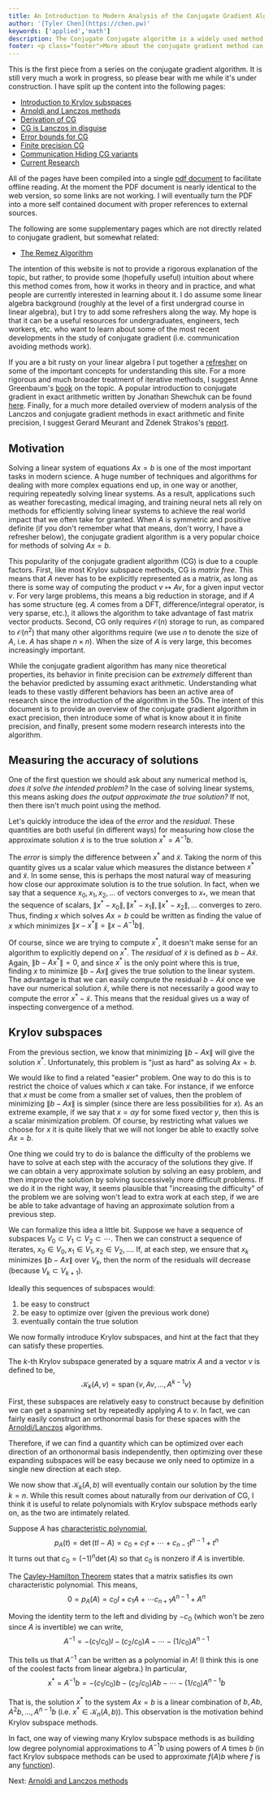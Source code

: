 ```yaml
---
title: An Introduction to Modern Analysis of the Conjugate Gradient Algorithm in Exact and Finite Precision
author: '[Tyler Chen](https://chen.pw)'
keywords: ['applied','math']
description: The Conjugate Conjugate algorithm is a widely used method for solving Ax=b when A is positive definite. This website provides an introduction to the algorithm in theorey and in practice.
footer: <p class="footer">More about the conjugate gradient method can be found <a href="./">here</a>.</p>
---
```



<!--start_pdf_comment-->
This is the first piece from a series on the conjugate gradient algorithm. It is still very much a work in progress, so please bear with me while it's under construction.
I have split up the content into the following pages:

- [Introduction to Krylov subspaces](./)
- [Arnoldi and Lanczos methods](./arnoldi_lanczos.html)
- [Derivation of CG](./cg_derivation.html)
- [CG is Lanczos in disguise](./cg_lanczos.html)
- [Error bounds for CG](./cg_error.html)
- [Finite precision CG](./finite_precision_cg.html)
- [Communication Hiding CG variants](./communication_hiding_variants.html)
- [Current Research](./current_research.html)

All of the pages have been compiled into a single [pdf document](./cg.pdf) to facilitate offline reading. At the moment the PDF document is nearly identical to the web version, so some links are not working. I will eventually turn the PDF into a more self contained document with proper references to external sources.

The following are some supplementary pages which are not directly related to conjugate gradient, but somewhat related:

- [The Remez Algorithm](./remez.html)

The intention of this website is not to provide a rigorous explanation of the topic, but rather, to provide some (hopefully useful) intuition about where this method comes from, how it works in theory and in practice, and what people are currently interested in learning about it.
I do assume some linear algebra background (roughly at the level of a first undergrad course in linear algebra), but I try to add some refreshers along the way. My hope is that it can be a useful resources for undergraduates, engineers, tech workers, etc. who want to learn about some of the most recent developments in the study of conjugate gradient (i.e. communication avoiding methods work).

If you are a bit rusty on your linear algebra I put together a [refresher](./linear_algebra_review.html) on some of the important concepts for understanding this site.
For a more rigorous and much broader treatment of iterative methods, I suggest Anne Greenbaum's [book](https://epubs.siam.org/doi/book/10.1137/1.9781611970937?mobileUi=0u) on the topic.
A popular introduction to conjugate gradient in exact arithmetic written by Jonathan Shewchuk can be found [here](./https://www.cs.cmu.edu/~quake-papers/painless-conjugate-gradient.pdf).
Finally, for a much more detailed overview of modern analysis of the Lanczos and conjugate gradient methods in exact arithmetic and finite precision, I suggest Gerard Meurant and Zdenek Strakos's [report](https://www.karlin.mff.cuni.cz/~strakos/download/2006_MeSt.pdf).

<!--end_pdf_comment-->

## Motivation
Solving a linear system of equations $Ax=b$ is one of the most important tasks in modern science.
A huge number of techniques and algorithms for dealing with more complex equations end up, in one way or another, requiring repeatedly solving linear systems.
As a result, applications such as weather forecasting, medical imaging, and training neural nets all rely on methods for efficiently solving linear systems to achieve the real world impact that we often take for granted.
When $A$ is symmetric and positive definite (if you don't remember what that means, don't worry, I have a refresher below), the conjugate gradient algorithm is a very popular choice for methods of solving $Ax=b$.

This popularity of the conjugate gradient algorithm (CG) is due to a couple factors. First, like most Krylov subspace methods, CG is *matrix free*. 
This means that $A$ never has to be explicitly represented as a matrix, as long as there is some way of computing the product $v\mapsto Av$, for a given input vector $v$.
For very large problems, this means a big reduction in storage, and if $A$ has some structure (eg. $A$ comes from a DFT, difference/integral operator, is very sparse, etc.), it allows the algorithm to take advantage of fast matrix vector products.
Second, CG only requires $\mathcal{O}(n)$ storage to run, as compared to $\mathcal{O}(n^2)$ that many other algorithms require (we use $n$ to denote the size of $A$, i.e. $A$ has shape $n\times n$). 
When the size of $A$ is very large, this becomes increasingly important.

While the conjugate gradient algorithm has many nice theoretical properties, its behavior in finite precision can be *extremely* different than the behavior predicted by assuming exact arithmetic.
Understanding what leads to these vastly different behaviors has been an active area of research since the introduction of the algorithm in the 50s.
The intent of this document is to provide an overview of the conjugate gradient algorithm in exact precision, then introduce some of what is know about it in finite precision, and finally, present some modern research interests into the algorithm.

## Measuring the accuracy of solutions
One of the first question we should ask about any numerical method is, *does it solve the intended problem?* In the case of solving linear systems, this means asking *does the output approximate the true solution?* 
If not, then there isn't much point using the method. 

Let's quickly introduce the idea of the *error* and the *residual*.
These quantities are both useful (in different ways) for measuring how close the approximate solution $\tilde{x}$ is to the true solution $x^* = A^{-1}b$.

The *error* is simply the difference between $x^*$ and $\tilde{x}$.
Taking the norm of this quantity gives us a scalar value which measures the distance between $x^*$ and $\tilde{x}$.
In some sense, this is perhaps the most natural way of measuring how close our approximate solution is to the true solution.
In fact, when we say that a sequence $x_0,x_1,x_2,\ldots$ of vectors converges to $x_*$, we mean that the sequence of scalars, $\|x^*-x_0\|,\|x^*-x_1\|,\|x^*-x_2\|,\ldots$ converges to zero.
Thus, finding $x$ which solves $Ax=b$ could be written as finding the value of $x$ which minimizes $\|x - x^*\| = \|x-A^{-1}b\|$.

Of course, since we are trying to compute $x^*$, it doesn't make sense for an algorithm to explicitly depend on $x^*$.
The *residual* of $\tilde{x}$ is defined as $b-A\tilde{x}$.
Again, $\|b-Ax^*\| = 0$, and since $x^*$ is the only point where this is true, finding $x$ to minimize $\|b-Ax\|$ gives the true solution to the linear system.
The advantage is that we can easily compute the residual $b-A\tilde{x}$ once we have our numerical solution $\tilde{x}$, while there is not necessarily a good way to compute the error $x^*-\tilde{x}$.
This means that the residual gives us a way of inspecting convergence of a method.

## Krylov subspaces

From the previous section, we know that minimizing $\|b-Ax\|$ will give the solution $x^*$.
Unfortunately, this problem is "just as hard" as solving $Ax=b$.

We would like to find a related "easier" problem.
One way to do this is to restrict the choice of values which $x$ can take. 
For instance, if we enforce that $x$ must be come from a smaller set of values, then the problem of minimizing $\|b-Ax\|$ is simpler (since there are less possibilities for $x$).
As an extreme example, if we say that $x = \alpha y$ for some fixed vector $y$, then this is a scalar minimization problem.
Of course, by restricting what values we choose for $x$ it is quite likely that we will not longer be able to exactly solve $Ax=b$.

One thing we could try to do is balance the difficulty of the problems we have to solve at each step with the accuracy of the solutions they give.
If we can obtain a very approximate solution by solving an easy problem, and then improve the solution by solving successively more difficult problems.
If we do it in the right way, it seems plausible that "increasing the difficulty" of the problem we are solving won't lead to extra work at each step, if we are be able to take advantage of having an approximate solution from a previous step.

We can formalize this idea a little bit.
Suppose we have a sequence of subspaces $V_0\subset V_1\subset V_2\subset \cdots$.
Then we can construct a sequence of iterates, $x_0\in V_0, x_1\in V_1,x_2\in V_2, \ldots$.
If, at each step, we ensure that $x_k$ minimizes $\|b-Ax\|$ over $V_k$, then the norm of the residuals will decrease (because $V_k \subset V_{k+1}$). 

Ideally this sequences of subspaces would:

1. be easy to construct 
1. be easy to optimize over (given the previous work done)
1. eventually contain the true solution

We now formally introduce Krylov subspaces, and hint at the fact that they can satisfy these properties.

The $k$-th Krylov subspace generated by a square matrix $A$ and a vector $v$ is defined to be,
$$
\mathcal{K}_k(A,v) = \operatorname{span}\{v,Av,\ldots,A^{k-1}v \}
$$

First, these subspaces are relatively easy to construct because by definition we can get a spanning set by repeatedly applying $A$ to $v$.
In fact, we can fairly easily construct an orthonormal basis for these spaces with the [Arnoldi/Lanczos](./arnoldi_lanczos.html) algorithms.

<!-- expand -->
Therefore, if we can find a quantity which can be optimized over each direction of an orthonormal basis independently, then optimizing over these expanding subspaces will be easy because we only need to optimize in a single new direction at each step.

We now show that $\mathcal{K}_k(A,b)$ will eventually contain our solution by the time $k=n$.
While this result comes about naturally from our derivation of CG, I think it is useful to relate polynomials with Krylov subspace methods early on, as the two are intimately related.

Suppose $A$ has [characteristic polynomial](https://en.wikipedia.org/wiki/Characteristic_polynomial#Characteristic_equation),
$$
p_A(t) = \det(tI-A) = c_0 + c_1t + \cdots + c_{n-1}t^{n-1} + t^n
$$
It turns out that $c_0 = (-1)^n\det(A)$ so that $c_0$ is nonzero if $A$ is invertible.

The [Cayley-Hamilton Theorem](https://en.wikipedia.org/wiki/Cayley%E2%80%93Hamilton_theorem) states that a matrix satisfies its own characteristic polynomial.
This means,
$$
0 = p_A(A) = c_0 I + c_1 A + \cdots c_{n+1} A^{n-1} + A^n
$$

Moving the identity term to the left and dividing by $-c_0$ (which won't be zero since $A$ is invertible) we can write,
$$
A^{-1} = -(c_1/c_0) I - (c_2/c_0) A - \cdots - (1/c_0) A^{n-1}
$$

This tells us that $A^{-1}$ can be written as a polynomial in $A$! (I think this is one of the coolest facts from linear algebra.) In particular,  
$$
x^* = A^{-1}b = -(c_1/c_0) b - (c_2/c_0) Ab - \cdots - (1/c_0) A^{n-1}b
$$

That is, the solution $x^*$ to the system $Ax = b$ is a linear combination of $b, Ab, A^2b, \ldots, A^{n-1}b$ (i.e. $x^*\in\mathcal{K}_n(A,b)$).
This observation is the motivation behind Krylov subspace methods.

In fact, one way of viewing many Krylov subspace methods is as building low degree polynomial approximations to $A^{-1}b$ using powers of $A$ times $b$ (in fact Krylov subspace methods can be used to approximate $f(A)b$ where $f$ is any [function](./current_research.html)).


<!--start_pdf_comment-->
Next: [Arnoldi and Lanczos methods](./arnoldi_lanczos.html)
<!--end_pdf_comment-->


